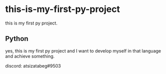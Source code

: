 # this-is-my-first-py-project
 this is my first py project.
 

## Python
yes, this is my first py project and I want to develop myself in that language and achieve something.

discord: atsizatabeg#9503
